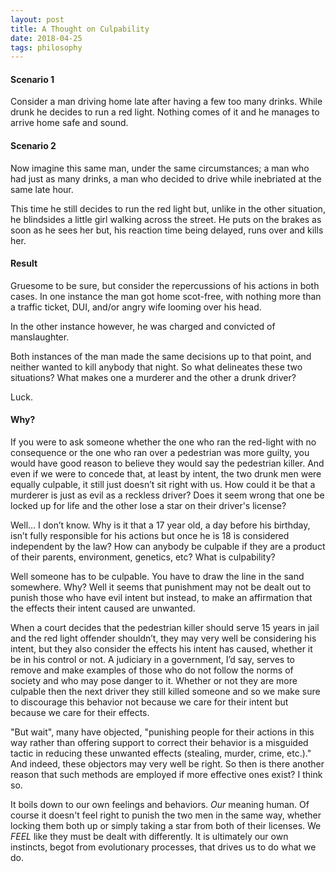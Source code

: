 ```yaml
---
layout: post
title: A Thought on Culpability
date: 2018-04-25
tags: philosophy
---
```

#### Scenario 1
Consider a man driving home late after having a few too many drinks. While drunk he decides to run a red light. Nothing comes of it and he manages to arrive home safe and sound.

#### Scenario 2
Now imagine this same man, under the same circumstances; a man who had just as many drinks, a man who decided to drive while inebriated at the same late hour.

This time he still decides to run the red light but, unlike in the other situation, he blindsides a little girl walking across the street. He puts on the brakes as soon as he sees her but, his reaction time being delayed, runs over and kills her.

<!--more-->

#### Result
Gruesome to be sure, but consider the repercussions of his actions in both cases. In one instance the man got home scot-free, with nothing more than a traffic ticket, DUI, and/or angry wife looming over his head.

In the other instance however, he was charged and convicted of manslaughter.

Both instances of the man made the same decisions up to that point, and neither wanted to kill anybody that night. So what delineates these two situations? What makes one a murderer and the other a drunk driver?

Luck.

#### Why?
If you were to ask someone whether the one who ran the red-light with no consequence or the one who ran over a pedestrian was more guilty, you would have good reason to believe they would say the pedestrian killer. And even if we were to concede that, at least by intent, the two drunk men were equally culpable, it still just doesn’t sit right with us. How could it be that a murderer is just as evil as a reckless driver? Does it seem wrong that one be locked up for life and the other lose a star on their driver's license?

Well… I don’t know. Why is it that a 17 year old, a day before his birthday, isn’t fully responsible for his actions but once he is 18 is considered independent by the law? How can anybody be culpable if they are a product of their parents, environment, genetics, etc? What is culpability?

<!-- HOW CAN CULPABILITY EXITTS WITHOUT FREE WILL -->

Well someone has to be culpable. You have to draw the line in the sand somewhere. Why? Well it seems that punishment may not be dealt out to punish those who have evil intent but instead, to make an affirmation that the effects their intent caused are unwanted.

When a court decides that the pedestrian killer should serve 15 years in jail and the red light offender shouldn’t, they may very well be considering his intent, but they also consider the effects his intent has caused, whether it be in his control or not. A judiciary in a government, I’d say, serves to remove and make examples of those who do not follow the norms of society and who may pose danger to it. Whether or not they are more culpable then the next driver they still killed someone and so we make sure to discourage this behavior not because we care for their intent but because we care for their effects.

"But wait", many have objected, "punishing people for their actions in this way rather than offering support to correct their behavior is a misguided tactic in reducing these unwanted effects (stealing, murder, crime, etc.)." And indeed, these objectors may very well be right. So then is there another reason that such methods are employed if more effective ones exist? I think so.

It boils down to our own feelings and behaviors. *Our* meaning human. Of course it doesn't feel right to punish the two men in the same way, whether locking them both up or simply taking a star from both of their licenses. We *FEEL* like they must be dealt with differently. It is ultimately our own instincts, begot from evolutionary processes, that drives us to do what we do.

<!-- MORALITY TOO IS NOTHING BUT A FARCE TO COVER UP OUR INSTINCTS -->
